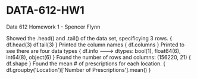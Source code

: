 # DATA-612-HW1
Data 612 Homework 1 - Spencer Flynn

Showed the .head() and .tail() of the data set, specificying 3 rows. { df.head(3) df.tail(3) }
Printed the column names { df.columns }
Printed to see there are four data types { df.info ---> dtypes: bool(1), float64(6), int64(8), object(6) }
Found the number of rows and columns: (156220, 21) { df.shape }
Found the mean # of prescriptions for each location. { df.groupby('Location')['Number of Prescriptions'].mean() }
